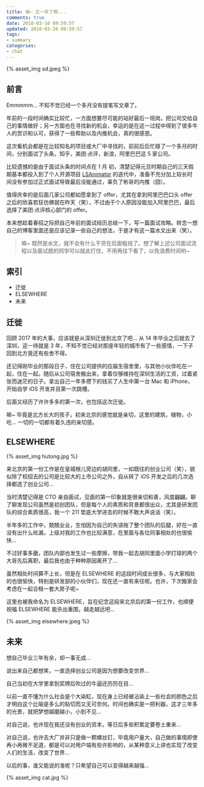 ```yaml
---
title: 嘛~ 又一年了啊...
comments: true
date: 2018-03-10 09:59:57
updated: 2018-03-10 09:59:57
tags: 
- summary
categories: 
- chat
---
```


{% asset_img sd.jpeg %}

## 前言

Emmmmm... 不知不觉已经一个多月没有提笔写文章了。

年前的一段时间确实比较忙，一方面想要尽可能的站好最后一班岗，把公司交给自己的事情做好；另一方面也在寻找新的机会，幸运的是在这一过程中得到了很多牛人的赏识和认可，获得了一些帮助以及内推机会，真的很感恩。

这次看机会都是在比较知名的项目或大厂中寻找的，前前后后忙碌了一个多月的时间，分别面试了头条，知乎，美团·点评，新浪，阿里巴巴这 5 家公司。

比较遗憾的是由于面试头条的时间点在 1 月 初，清楚记得元旦时期自己的三天假期基本都投入到了个人开源项目 [LSAnimator](https://github.com/Lision/LSAnimator) 的迭代中，准备不充分加上较长时间没有参加过正式面试导致最后没能通过，辜负了彬哥的内推（囧）。

值得庆幸的是后面几家公司都如愿拿到了 offer，尤其在拿到阿里巴巴口头 offer 之后的欣喜若狂仿佛就在昨天（笑），不过由于个人原因没能加入阿里巴巴，最后选择了美团·点评核心部门的 offer。

本来想趁着春招之际把自己年前的面试经历总结一下，写一篇面试攻略。转念一想自己的博客里面还是应该记录一些自己的想法，于是才有这一篇水文出来（笑）。

> 嘛~ 既然是水文，就不会有什么干货在后面粗线了。想了解上述公司面试流程以及面试题的同学可以就此打住，不用再往下看了，以免浪费时间哟~

## 索引

- 迁徙
- ELSEWHERE
- 未来

## 迁徙

回顾 2017 年的大事，应该就是从深圳迁徙到北京了吧... 从 14 年毕业之后就去了深圳，这一待就是 3 年，不知不觉已经对那座年轻的城市有了一些感情，一下子回到北方竟还有些舍不得。

还记得刚毕业的那段日子，住在公司提供的应届生宿舍里，与其他小伙伴吃在一起，住在一起。随后从公司宿舍搬出来，拿着仅够维持在深圳生活的工资，过着紧张而迷茫的日子。拿出自己一年多攒下的钱买了人生中第一台 Mac 和 iPhone，开始自学 iOS 开发并且第一次跳槽。

后面又经历了许许多多的第一次，也包括这次迁徙。

嘛~ 毕竟是北方长大的孩子，初来北京的感觉就是亲切，这里的建筑，植物，小吃... 一切的一切都有着久违的亲切感。

## ELSEWHERE

{% asset_img hutong.jpg %}

来北京的第一份工作是在皇城根儿旁边的胡同里，一如既往的创业公司（笑），貌似除了校招去的公司是比较大的上市公司之外，自从转了 iOS 开发之后的几次选择都选了创业公司... 

当时清楚记得是 CTO 亲自面试，见面的第一印象就是很亲切和善，风度翩翩。聊了聊发现公司虽然是初创团队，但是每个人的素质和背景都很出众，尤其是研发团队的综合素质很高，我一个 211 垫底大学进去的时候不敢大声说话（笑）。

半年多的工作中，兢兢业业，生怕因为自己的失误拖了整个团队的后腿，好在一直没有出什么纰漏，上级对我的工作也比较满意，在里面与各位同事相处的也很愉快...

不过好事多磨，团队内部也发生过一些摩擦，带我一起去胡同里面小学打球的两个大哥先后离职，最后我也由于种种原因离开了...

虽然相处时间算不上长，但是在 ELSEWHERE 的这段时间成长很多，与大家相处的也很愉快，特别是研发部的小伙伴们，现在还一直有来往呢。也许，下次搬家会考虑在一起合租一套大房子呢~

这里也被我命名为 ELSEWHERE，旨在纪念这段来北京后的第一份工作，也顺便祝福 ELSEWHERE 能杀出重围，越走越远吧...

{% asset_img elsewhere.jpeg %}

## 未来

想自己毕业三年有余，却一事无成...

说出来自己都想笑，一直选择创业公司是因为想要改变世界...

自己当初在大学里拿到奖牌后吹过的牛逼还历历在目...

以前一直不懂为什么社会是个大染缸，现在身上已经被沾染上一些社会的颜色之后才明白这个比喻是多么的贴切而又无可奈何。时间也确实是一把利器，这才三年多的光景，就把梦想越磨越小，小到不见...

对自己说，也许现在我还没有创业的资本，等日后多些积累定要卷土重来...

对自己说，也许去大厂并非只是做一颗螺丝钉，毕竟用户量大，自己做的事情即使再小再微不足道，都是可以对用户端有些许影响的，从某种意义上讲也实现了改变人们的生活，改变了世界...

以后的事，谁又能说的准呢？只希望自己可以变得越来越强...

{% asset_img cat.jpg %}
